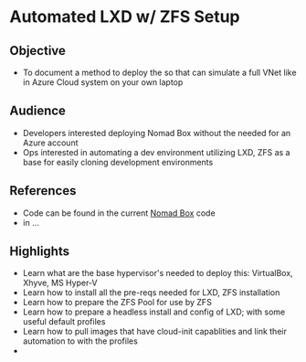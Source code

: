 # Automated LXD w/ ZFS Setup

## Objective
- To document a method to deploy the so that can simulate a full VNet like in Azure Cloud system on your own laptop

## Audience
- Developers interested deploying Nomad Box without the needed for an Azure account
- Ops interested in automating a dev environment utilizing LXD, ZFS as a base for easily cloning development environments

## References
- Code can be found in the current [Nomad Box](https://www.github.com/leowmjw/nomad-box) code
-   in  ...
 
## Highlights 
- Learn what are the base hypervisor's needed to deploy this: VirtualBox, Xhyve, MS Hyper-V 
- Learn how to install all the pre-reqs needed for LXD, ZFS installation
- Learn how to prepare the ZFS Pool for use by ZFS
- Learn how to prepare a headless install and config of LXD; with some useful default profiles 
- Learn how to pull images that have cloud-init capablities and link their automation to with the profiles
- 